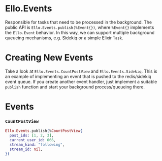 # Ello.Events

Responsible for tasks that need to be processed in the background.  The public
API is `Ello.Events.publish(%Event{})`, where `%Event{}` implements the
`Ello.Event` behavior.  In this way, we can support multiple background queueing
mechanisms, e.g. Sidekiq or a simple Elixir `Task`.

# Creating New Events

Take a look at `Ello.Events.CountPostView` and `Ello.Events.Sidekiq`.  This is
an example of implementing an event that is pushed to the redis/sidekiq event
queue.  If you create another event handler, just implement a suitable `publish`
function and start your background process/queueing there.

# Events

### `CountPostView`

```elixir
Ello.Events.publish(%CountPostView{
  post_ids: [1, 2, 3],
  current_user_id: 666,
  stream_kind: "following",
  stream_id: nil,
})
```
